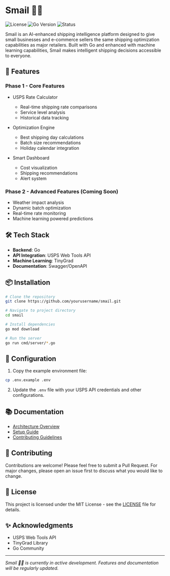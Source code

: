 # Smail 🐌📮

![License](https://img.shields.io/badge/license-MIT-blue.svg)
![Go Version](https://img.shields.io/badge/go-1.21+-00ADD8.svg)
![Status](https://img.shields.io/badge/status-in%20development-yellow.svg)

Smail is an AI-enhanced shipping intelligence platform designed to give small businesses and e-commerce sellers the same shipping optimization capabilities as major retailers. Built with Go and enhanced with machine learning capabilities, Smail makes intelligent shipping decisions accessible to everyone.

## 🚀 Features

### Phase 1 - Core Features
- USPS Rate Calculator
  - Real-time shipping rate comparisons
  - Service level analysis
  - Historical data tracking

- Optimization Engine
  - Best shipping day calculations
  - Batch size recommendations
  - Holiday calendar integration

- Smart Dashboard
  - Cost visualization
  - Shipping recommendations
  - Alert system

### Phase 2 - Advanced Features (Coming Soon)
- Weather impact analysis
- Dynamic batch optimization
- Real-time rate monitoring
- Machine learning powered predictions

## 🛠 Tech Stack

- **Backend**: Go
- **API Integration**: USPS Web Tools API
- **Machine Learning**: TinyGrad
- **Documentation**: Swagger/OpenAPI

## 📦 Installation

```bash
# Clone the repository
git clone https://github.com/yourusername/smail.git

# Navigate to project directory
cd smail

# Install dependencies
go mod download

# Run the server
go run cmd/server/*.go
```

## 🔧 Configuration

1. Copy the example environment file:
```bash
cp .env.example .env
```

2. Update the `.env` file with your USPS API credentials and other configurations.

## 📚 Documentation

- [Architecture Overview](docs/architecture.md)
- [Setup Guide](docs/setup.md)
- [Contributing Guidelines](docs/contributing.md)

## 🤝 Contributing

Contributions are welcome! Please feel free to submit a Pull Request. For major changes, please open an issue first to discuss what you would like to change.

## 📄 License

This project is licensed under the MIT License - see the [LICENSE](LICENSE) file for details.

## ✨ Acknowledgments

- USPS Web Tools API
- TinyGrad Library
- Go Community

---
*Smail 🐌📮 is currently in active development. Features and documentation will be regularly updated.*